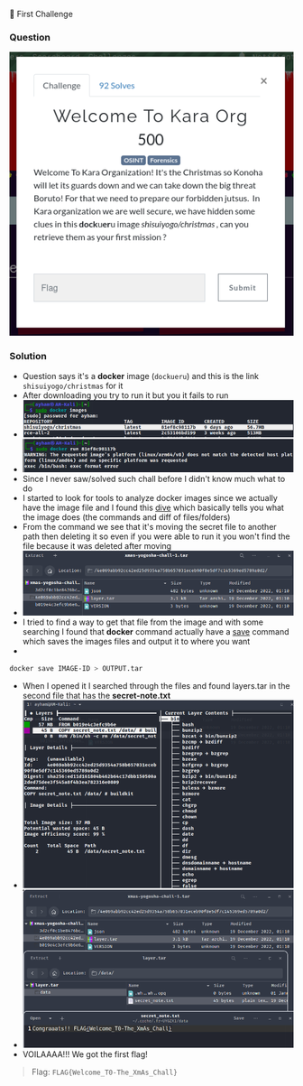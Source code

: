 🚩 First Challenge

### Question

![20221228215719.png](./assets/20221228215719.png)

### Solution
- Question says it's a **docker** image (`dockueru`) and this is the link `shisuiyogo/christmas` for it
- After downloading you try to run it but you it fails to run
- ![20221228220453.png](./assets/20221228220453.png "20221228220453.png")
- ![20221228220538.png](./assets/20221228220538.png)
- Since I never saw/solved such chall before I didn't know much what to do
- I started to look for tools to analyze docker images since we actually have the image file and I found this [dive](https://github.com/wagoodman/dive) which basically tells you what the image does (the commands and diff of files/folders)
- From the command we see that it's moving the secret file to another path then deleting it so even if you were able to run it you won't find the file because it was deleted after moving
- ![20221228220740.png](./assets/20221228220740.png)
- I tried to find a way to get that file from the image and with some searching I found that **docker** command actually have a [save](https://docs.docker.com/engine/reference/commandline/save/) command which saves the images files and output it to where you want
-
```bash
docker save IMAGE-ID > OUTPUT.tar
```
- When I opened it I searched through the files and found layers.tar in the second file that has the **secret-note.txt**
- ![20221228220813.png](./assets/20221228220813.png)
- ![20221228221009.png](./assets/20221228221009.png)
- VOILAAAA!!! We got the first flag!
> Flag: `FLAG{Welcome_T0-The_XmAs_Chall}`
